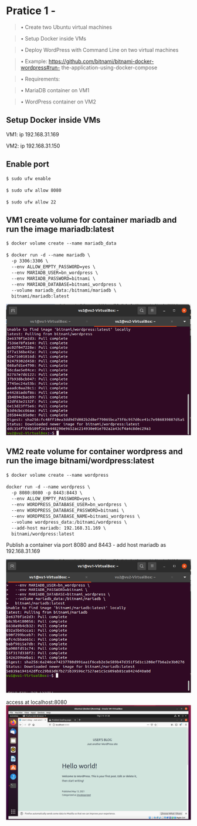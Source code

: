 # Pratice 1 - 

>• Create two Ubuntu virtual machines

>• Setup Docker inside VMs

>• Deploy WordPress with Command Line on two virtual machines

>• Example: https://github.com/bitnami/bitnami-docker-wordpress#run-
the-application-using-docker-compose

>• Requirements:

>• MariaDB container on VM1

>• WordPress container on VM2



## Setup Docker inside VMs

VM1:
ip 192.168.31.169

VM2:
ip 192.168.31.150

## Enable port
```
$ sudo ufw enable

$ sudo ufw allow 8080

$ sudo ufw allow 22 
```

## VM1 create volume for container mariadb and run the image mariadb:latest

```
$ docker volume create --name mariadb_data

$ docker run -d --name mariadb \
  -p 3306:3306 \
  --env ALLOW_EMPTY_PASSWORD=yes \
  --env MARIADB_USER=bn_wordpress \
  --env MARIADB_PASSWORD=bitnami \
  --env MARIADB_DATABASE=bitnami_wordpress \
  --volume mariadb_data:/bitnami/mariadb \
  bitnami/mariadb:latest
```

 <img src="./practice3/p3.2.png" />


## VM2 reate volume for container wordpress and run the image bitnami/wordpress:latest

```
$ docker volume create --name wordpress

docker run -d --name wordpress \
  -p 8080:8080 -p 8443:8443 \
  --env ALLOW_EMPTY_PASSWORD=yes \
  --env WORDPRESS_DATABASE_USER=bn_wordpress \
  --env WORDPRESS_DATABASE_PASSWORD=bitnami \
  --env WORDPRESS_DATABASE_NAME=bitnami_wordpress \
  --volume wordpress_data:/bitnami/wordpress \
  --add-host mariadb: 192.168.31.169 \
  bitnami/wordpress:latest
```
 Publish a container via port 8080 and 8443
	- add host mariadb as 192.168.31.169

 <img src="./practice3/p3.3.png" />


 access at localhost:8080 
 <img src="./practice3/p3.4.png" />